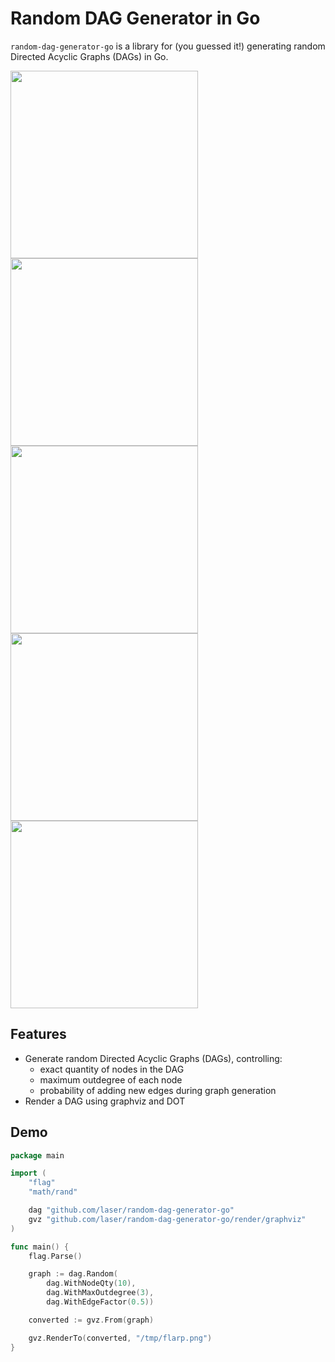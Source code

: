 # Random DAG Generator in Go

`random-dag-generator-go` is a library for (you guessed it!) generating random 
Directed Acyclic Graphs (DAGs) in Go.

<img src="https://github.com/laser/random-dag-generator-go/assets/884507/bb2c5672-71b0-48e0-a7d2-7e2e5dddc258" height="300">
<img src="https://github.com/laser/random-dag-generator-go/assets/884507/dbde1b23-751b-4f35-a50d-66075a91ad21" height="300">
<img src="https://github.com/laser/random-dag-generator-go/assets/884507/f84e4b52-7cf9-4060-a349-1d2fea206cf6" height="300">
<img src="https://github.com/laser/random-dag-generator-go/assets/884507/0867d4e6-6cec-494f-a693-3b0b84e13200" height="300">
<img src="https://github.com/laser/random-dag-generator-go/assets/884507/a2fbb04f-3fce-4f90-bedb-6d4af1c13f61" height="300">

## Features

- Generate random Directed Acyclic Graphs (DAGs), controlling:
  - exact quantity of nodes in the DAG
  - maximum outdegree of each node
  - probability of adding new edges during graph generation
- Render a DAG using graphviz and DOT

## Demo

```go
package main

import (
	"flag"
	"math/rand"

	dag "github.com/laser/random-dag-generator-go"
	gvz "github.com/laser/random-dag-generator-go/render/graphviz"
)

func main() {
	flag.Parse()

	graph := dag.Random(
		dag.WithNodeQty(10),
		dag.WithMaxOutdegree(3),
		dag.WithEdgeFactor(0.5))

	converted := gvz.From(graph)

	gvz.RenderTo(converted, "/tmp/flarp.png")
}
```
